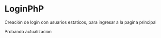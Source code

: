 # LoginPhP
Creación de login con usuarios estaticos, para ingresar a la pagina principal

Probando actualizacion
